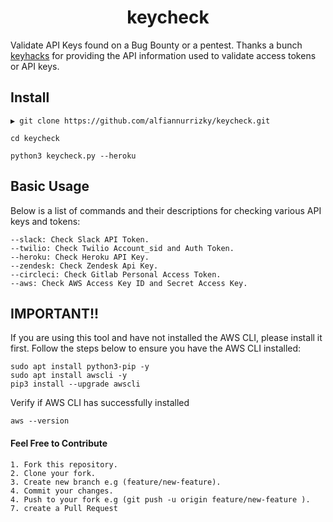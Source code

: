 # <center>keycheck</center>

Validate API Keys found on a Bug Bounty or a pentest. Thanks a bunch [keyhacks](https://github.com/streaak/keyhacks) for providing the API information used to validate access tokens or API keys. <br>

## Install

```
▶ git clone https://github.com/alfiannurrizky/keycheck.git

cd keycheck

python3 keycheck.py --heroku
```

## Basic Usage

Below is a list of commands and their descriptions for checking various API keys and tokens:

    --slack: Check Slack API Token.
    --twilio: Check Twilio Account_sid and Auth Token.
    --heroku: Check Heroku API Key.
    --zendesk: Check Zendesk Api Key.
    --circleci: Check Gitlab Personal Access Token.
    --aws: Check AWS Access Key ID and Secret Access Key.

## IMPORTANT!!

If you are using this tool and have not installed the AWS CLI, please install it first. Follow the steps below to ensure you have the AWS CLI installed:

```
sudo apt install python3-pip -y
sudo apt install awscli -y
pip3 install --upgrade awscli
```

Verify if AWS CLI has successfully installed

```
aws --version
```

#### Feel Free to Contribute

    1. Fork this repository.
    2. Clone your fork.
    3. Create new branch e.g (feature/new-feature).
    4. Commit your changes.
    4. Push to your fork e.g (git push -u origin feature/new-feature ).
    7. create a Pull Request
